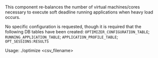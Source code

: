 This component re-balances the number of virtual machines/cores necessary to execute soft deadline running applications when heavy load occurs.

No specific configuration is requested, though it is required that the following DB tables have been created:
`OPTIMIZER_CONFIGURATION_TABLE`;
`RUNNING_APPLICATION_TABLE`;
`APPLICATION_PROFILE_TABLE`;
`OPT_SESSIONS:RESULTS`

Usage:
./optimize <csv_filename> <N>
